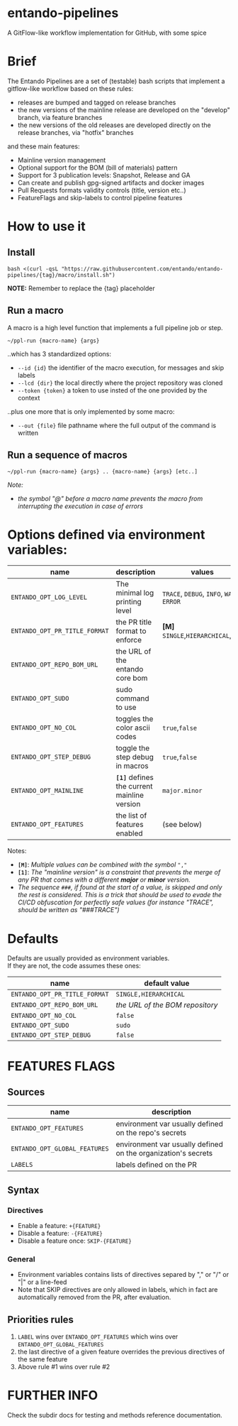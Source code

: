 # entando-pipelines

A GitFlow-like workflow implementation for GitHub, with some spice

# Brief

The Entando Pipelines are a set of (testable) bash scripts that implement a gitflow-like workflow based on these rules:

 - releases are bumped and tagged on release branches
 - the new versions of the mainline release are developed on the "develop" branch, via feature branches
 - the new versions of the old releases are developed directly on the release branches, via "hotfix" branches
 
and these main features:

 - Mainline version management
 - Optional support for the BOM (bill of materials) pattern
 - Support for 3 publication levels: Snapshot, Release and GA
 - Can create and publish gpg-signed artifacts and docker images
 - Pull Requests formats validity controls (title, version etc..)
 - FeatureFlags and skip-labels to control pipeline features

 
# How to use it

## Install

```
bash <(curl -qsL "https://raw.githubusercontent.com/entando/entando-pipelines/{tag}/macro/install.sh")
```
**NOTE:** Remember to replace the {tag} placeholder

## Run a macro

A macro is a high level function that implements a full pipeline job or step.

```
~/ppl-run {macro-name} {args}
```

..which has 3 standardized options:

 - `--id {id}` the identifier of the macro execution, for messages and skip labels
 - `--lcd {dir}` the local directly where the project repository was cloned
 - `--token {token}` a token to use insted of the one provided by the context

..plus one more that is only implemented by some macro:
 
 - `--out {file}` file pathname where the full output of the command is written
 
## Run a sequence of macros

```
~/ppl-run {macro-name} {args} .. {macro-name} {args} [etc..]
```

_Note:_

- _the symbol "@" before a macro name prevents the macro from interrupting the execution in case of errors_

# Options defined via environment variables:

| name | description | values |
| - | - | - |
| `ENTANDO_OPT_LOG_LEVEL`  | The minimal log printing level | `TRACE`, `DEBUG`, `INFO`, `WARN`, `ERROR` |
| `ENTANDO_OPT_PR_TITLE_FORMAT` | the PR title format to enforce | **[M]** `SINGLE`,`HIERARCHICAL`,`ANY` |
| `ENTANDO_OPT_REPO_BOM_URL`  | the URL of the entando core bom | |
| `ENTANDO_OPT_SUDO` | sudo command to use | |
| `ENTANDO_OPT_NO_COL` | toggles the color ascii codes | `true`,`false` |
| `ENTANDO_OPT_STEP_DEBUG` | toggle the step debug in macros | `true`,`false` |
| `ENTANDO_OPT_MAINLINE` | **`[1]`** defines the current mainline version | `major.minor` |
| `ENTANDO_OPT_FEATURES` | the list of features enabled | (see below) |

Notes:

 - **`[M]`**: _Multiple values can be combined with the symbol_ `","`
 - **`[1]`**: _The "mainline version" is a constraint that prevents the merge of any PR that comes with a different **major** or **minor** version._
 - _The sequence `###`, if found at the start of a value, is skipped and only the rest is considered. This is a trick that should be used to evade the CI/CD obfuscation for perfectly safe values (for instance "TRACE", should be written as "###TRACE")_

# Defaults

Defaults are usually provided as environment variables.  
If they are not, the code assumes these ones:  

| name | default value |
| - | - |
| `ENTANDO_OPT_PR_TITLE_FORMAT` | `SINGLE,HIERARCHICAL` |
| `ENTANDO_OPT_REPO_BOM_URL`  | _the URL of the BOM repository_ |
| `ENTANDO_OPT_NO_COL` | `false` |
| `ENTANDO_OPT_SUDO` | `sudo` |
| `ENTANDO_OPT_STEP_DEBUG` | `false` |

# FEATURES FLAGS

## Sources

| name | description |
| - | - |
| `ENTANDO_OPT_FEATURES`        | environment var usually defined on the repo's secrets |
| `ENTANDO_OPT_GLOBAL_FEATURES` | environment var usually defined on the organization's secrets |
| `LABELS`                      | labels defined on the PR |

## Syntax

### Directives

 - Enable a feature: `+{FEATURE}`
 - Disable a feature: `-{FEATURE}`
 - Disable a feature once: `SKIP-{FEATURE}`
 
### General

 - Environment variables contains lists of directives separed by "," or "/" or "|" or a line-feed 
 - Note that SKIP directives are only allowed in labels, which in fact are automatically removed from the PR, after evaluation.

## Priorities rules

 1. `LABEL` wins over `ENTANDO_OPT_FEATURES` which wins over `ENTANDO_OPT_GLOBAL_FEATURES`
 2. the last directive of a given feature overrides the previous directives of the same feature
 3. Above rule #1 wins over rule #2

# FURTHER INFO

Check the subdir docs for testing and methods reference documentation.
